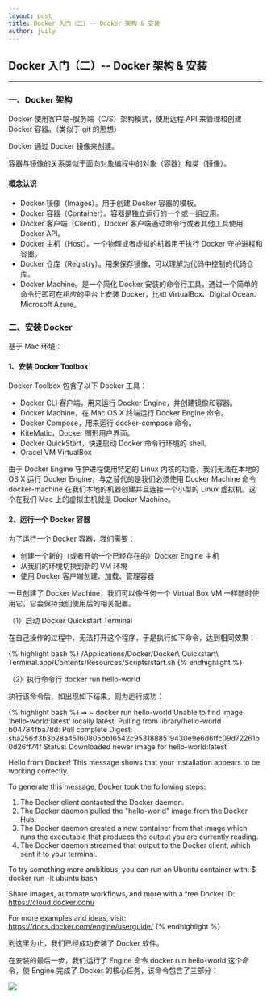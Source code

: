 ```yaml
---
layout: post
title: Docker 入门（二）-- Docker 架构 & 安装
author: juily
---
```

## Docker 入门（二）-- Docker 架构 & 安装
-----

### 一、Docker 架构

Docker 使用客户端-服务端（C/S）架构模式，使用远程 API 来管理和创建 Docker 容器。（类似于 git 的思想）

Docker 通过 Docker 镜像来创建。

容器与镜像的关系类似于面向对象编程中的对象（容器）和类（镜像）。

#### 概念认识

- Docker 镜像（Images）。用于创建 Docker 容器的模板。
- Docker 容器（Container）。容器是独立运行的一个或一组应用。
- Docker 客户端（Client）。Docker 客户端通过命令行或者其他工具使用 Docker API。
- Docker 主机（Host）。一个物理或者虚拟的机器用于执行 Docker 守护进程和容器。
- Docker 仓库（Registry）。用来保存镜像，可以理解为代码中控制的代码仓库。
- Docker Machine。是一个简化 Docker 安装的命令行工具，通过一个简单的命令行即可在相应的平台上安装 Docker，比如 VirtualBox、Digital Ocean、Microsoft Azure。

### 二、安装 Docker

基于 Mac 环境：

#### 1、安装 Docker Toolbox

Docker Toolbox 包含了以下 Docker 工具：

- Docker CLI 客户端，用来运行 Docker Engine，并创建镜像和容器。
- Docker Machine，在 Mac OS X 终端运行 Docker Engine 命令。
- Docker Compose，用来运行 docker-compose 命令。
- KiteMatic，Docker 图形用户界面。
- Docker QuickStart，快速启动 Docker 命令行环境的 shell。
- Oracel VM VirtualBox

由于 Docker Engine 守护进程使用特定的 Linux 内核的功能，我们无法在本地的OS X 运行 Docker Engine，与之替代的是我们必须使用 Docker Machine 命令 docker-machine 在我们本地的机器创建并且连接一个小型的 Linux 虚拟机。这个在我们 Mac 上的虚拟主机就是 Docker Machine。

#### 2、运行一个 Docker 容器

为了运行一个 Docker 容器，我们需要：

- 创建一个新的（或者开始一个已经存在的）Docker Engine 主机
- 从我们的环境切换到新的 VM 环境
- 使用 Docker 客户端创建、加载、管理容器

一旦创建了 Docker Machine，我们可以像任何一个 Virtual Box VM 一样随时使用它，它会保持我们使用后的相关配置。

（1）启动 Docker Quickstart Terminal

在自己操作的过程中，无法打开这个程序，于是执行如下命令，达到相同效果：

{% highlight bash %}
/Applications/Docker/Docker\ Quickstart\ Terminal.app/Contents/Resources/Scripts/start.sh
{% endhighlight %}

（2）执行命令行 docker run hello-world

执行该命令后，如出现如下结果，则为运行成功：

{% highlight bash %}
➜  ~ docker run hello-world
Unable to find image 'hello-world:latest' locally
latest: Pulling from library/hello-world
b04784fba78d: Pull complete
Digest: sha256:f3b3b28a45160805bb16542c9531888519430e9e6d6ffc09d72261b0d26ff74f
Status: Downloaded newer image for hello-world:latest

Hello from Docker!
This message shows that your installation appears to be working correctly.

To generate this message, Docker took the following steps:
 1. The Docker client contacted the Docker daemon.
 2. The Docker daemon pulled the "hello-world" image from the Docker Hub.
 3. The Docker daemon created a new container from that image which runs the
    executable that produces the output you are currently reading.
 4. The Docker daemon streamed that output to the Docker client, which sent it
    to your terminal.

To try something more ambitious, you can run an Ubuntu container with:
 $ docker run -it ubuntu bash

Share images, automate workflows, and more with a free Docker ID:
 https://cloud.docker.com/

For more examples and ideas, visit:
 https://docs.docker.com/engine/userguide/
{% endhighlight %}

到这里为止，我们已经成功安装了 Docker 软件。

在安装的最后一步，我们运行了 Engine 命令 docker run hello-world 这个命令，使 Engine 完成了 Docker 的核心任务，该命令包含了三部分：

![](https://juilyhui.github.io/images/posts/docker1.png)
